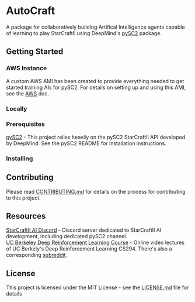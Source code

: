 # AutoCraft
A package for collaboratively building Artifical Intelligence agents capable of learning to play StarCraftII using DeepMind's [pySC2](https://github.com/deepmind/pysc2) package.

## Getting Started

### AWS Instance

A custom AWS AMI has been created to provide everything needed to get started training AIs for pySC2. For details on setting up and using this AMI, see the [AWS](AWS.md) doc. 


### Locally

### Prerequisites

[pySC2](https://github.com/deepmind/pysc2) - This project relies heavily on the pySC2 StarCraftII API developed by DeepMind. See the pySC2 README for installation instructions.


### Installing


## Contributing

Please read [CONTRIBUTING.md](CONTRIBUTING.md) for details on the process for contributing to this project.

## Resources

[StarCraftII AI Discord](https://discordapp.com/invite/qTZ65sh) - Discord server dedicated to StarCraftII AI development, including dedicated pySC2 channel.    
[UC Berkeley Deep Reinforcement Learning Course](https://www.youtube.com/playlist?list=PLkFD6_40KJIwTmSbCv9OVJB3YaO4sFwkX) - Online video lectures of UC Berkely's Deep Reinforcement Learning CS294. There's also a corresponding [subreddit](https://www.reddit.com/r/berkeleydeeprlcourse).

## License

This project is licensed under the MIT License - see the [LICENSE.md](LICENSE.md) file for details

